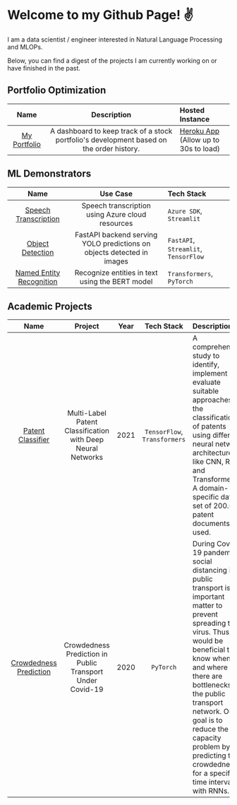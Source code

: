 # Welcome to my Github Page! ✌️

I am a data scientist / engineer interested in Natural Language Processing and MLOPs.

Below, you can find a digest of the projects I am currently working on or have finished in the past.

## Portfolio Optimization
  | Name   | Description | Hosted Instance |
  |:---:   | :---: | :---
  | [My Portfolio](https://github.com/cdrc1103/MyPortfolio) | A dashboard to keep track of a stock portfolio's development based on the order history. | [Heroku App](https://portfolio-cdrc-1103.herokuapp.com/) <br />(Allow up to 30s to load) |
  
## ML Demonstrators

  | Name   | Use Case | Tech Stack |
  |:---:   | :---: | :---
  | [Speech Transcription](https://github.com/cdrc1103/SpeechTranscription) | Speech transcription using Azure cloud resources |`Azure SDK`, `Streamlit`|
  | [Object Detection](https://github.com/cdrc1103/ObjectDetection) | FastAPI backend serving YOLO predictions on objects detected in images|`FastAPI`, `Streamlit`, `TensorFlow`|
  | [Named Entity Recognition](https://github.com/cdrc1103/NER/tree/main/BERT)| Recognize entities in text using the BERT model | `Transformers`, `PyTorch`|
## Academic Projects

  | Name   | Project | Year | Tech Stack | Description
  |:---:   | :---: | :---: | :---: |:---
  | [Patent Classifier](https://github.com/cdrc1103/PatentClassifier) | Multi-Label Patent Classification with Deep Neural Networks |2021| `TensorFlow`, `Transformers` |A comprehensive study to identify, implement and evaluate suitable approaches for the classification of patents using different neural network architectures like CNN, RNN, and Transformers. A domain-specific data set of 200.000 patent documents is used.
  | [Crowdedness Prediction](https://github.com/cdrc1103/CrowdednessPrediction) | Crowdedness Prediction in Public Transport Under Covid-19 |2020|`PyTorch`| During Covid-19 pandemic social distancing in public transport is an important matter to prevent spreading the virus. Thus, it would be beneficial to know when and where there are bottlenecks in the public transport network. Our goal is to reduce the capacity problem by predicting the crowdedness for a specified time interval with RNNs.
